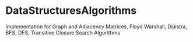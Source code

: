 # DataStructuresAlgorithms
Implementation for Graph and Adjacency Matrices, Floyd Warshall, Dijkstra, BFS, DFS, Transitive Closure Search Algorithms
